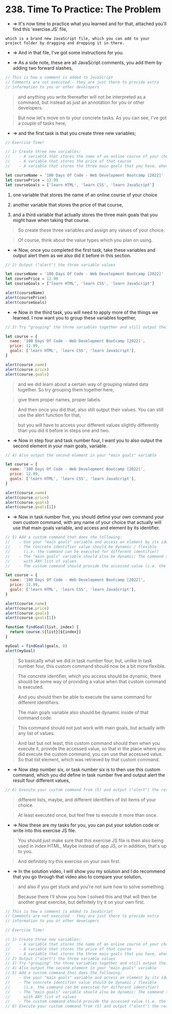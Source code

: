 # 238. Time To Practice: The Problem

- => It's now time to practice what you learned and for that, attached you'll find this 'exercise.JS' file,

```
which is a brand new JavaScript file, which you can add to your project folder by dragging and dropping it in there.
```

- => And in that file, I've got some instructions for you.

- => As a side note, these are all JavaScript comments, you add them by adding two forward slashes,

```js
// This is how a comment is added to JavaScript
// Comments are not executed - they are just there to provide extra
// information to you or other developers
```

> and anything you write thereafter will not be interpreted as a command, but instead as just an annotation for you or other developers.

> But now let's move on to your concrete tasks. As you can see, I've got a couple of tasks here,

- => and the first task is that you create three new variables;

```js
// Exercise Time!

// 1) Create three new variables:
//    - A variable that stores the name of an online course of your choice
//    - A variable that stores the price of that course
//    - A variable that stores the three main goals that you have, when taking this course

let courseName = '100 Days Of Code - Web Development Bootcamp [2022]'
let coursePrice = 12.99
let courseGoals = ['learn HTML', 'learn CSS', 'learn JavaScript']
```

1. one variable that stores the name of an online course of your choice

2. another variable that stores the price of that course,

3. and a third variable that actually stores the three main goals that you might have when taking that course.

> So create these three variables and assign any values of your choice.

> Of course, think about the value types which you plan on using.

- => Now, once you completed the first task, take these variables and output alert them as we also did it before in this section.

```js
// 2) Output ("alert") the three variable values

let courseName = '100 Days Of Code - Web Development Bootcamp [2022]'
let coursePrice = 12.99
let courseGoals = ['learn HTML', 'learn CSS', 'learn JavaScript']

alert(courseName)
alert(coursePrice)
alert(courseGoals)
```

- => Now in the third task, you will need to apply more of the things we learned. I now want you to group these variables together,

```js
// 3) Try "grouping" the three variables together and still output their values thereafter

let course = {
  name: '100 Days Of Code - Web Development Bootcamp [2022]',
  price: 12.99,
  goals: ['learn HTML', 'learn CSS', 'learn JavaScript'],
}

alert(course.name)
alert(course.price)
alert(course.goals)
```

> and we did learn about a certain way of grouping related data together. So try grouping them together here,

> give them proper names, proper labels.

> And then once you did that, also still output their values. You can still use the alert function for that,

> but you will have to access your different values slightly differently than you did it before in steps one and two.

- => Now in step four and task number four, I want you to also output the second element in your main goals, variable.

```js
// 4) Also output the second element in your "main goals" variable

let course = {
  name: '100 Days Of Code - Web Development Bootcamp [2022]',
  price: 12.99,
  goals: ['learn HTML', 'learn CSS', 'learn JavaScript'],
}

alert(course.name)
alert(course.price)
alert(course.goals)
alert(course.goals[1])
```

- => Now in task number five, you should define your own command your own custom command, with any name of your choice that actually will use that main goals variable, and access and element by its identifier.

```js
// 5) Add a custom command that does the following:
//    - Use your "main goals" variable and access an element by its identifier
//    - The concrete identifier value should be dynamic / flexible
//      (i.e. the command can be executed for different identifier)
//    - The "main goals" variable should also be dynamic: The command should work
//      with ANY list of values
//    - The custom command should provide the accessed value (i.e. the list element)

let course = {
  name: '100 Days Of Code - Web Development Bootcamp [2022]',
  price: 12.99,
  goals: ['learn HTML', 'learn CSS', 'learn JavaScript'],
}

alert(course.name)
alert(course.price)
alert(course.goals)
alert(course.goals[1])

function findGoal(list, index) {
  return course.${list}[${index}]
}

myGoal = findGoal(goals, 0)
alert(myGoal)

```

> So basically what we did in task number four, but, unlike in task number four, this custom command should now be a bit more flexible.

> The concrete identifier, which you access should be dynamic, there should be some way of providing a value when that custom command is executed.

> And you should then be able to execute the same command for different identifiers.

> The main goals variable also should be dynamic inside of that command code.

> This command should not just work with main goals, but actually with any list of values.

> And last but not least, this custom command should then when you execute it, provide the accessed value, so that in the place where you did execute the custom command, you can use that accessed value. So that list element, which was retrieved by that custom command.

- => Now step number six, or task number six is to then use this custom command, which you did define in task number five and output alert the result four different values,

```js
// 6) Execute your custom command from (5) and output ("alert") the result
```

> different lists, maybe, and different identifiers of list items of your choice.

> At least executed once, but feel free to execute it more than once.

- => Now these are my tasks for you, you can put your solution code or write into this exercise JS file.

> You should just make sure that this exercise JS file is then also being used in index HTML, Maybe instead of app JS, or in addition, that's up to you.

> And definitely try this exercise on your own first.

- => In the solution video, I will show you my solution and I do recommend that you go through that video also to compare your solution,

> and also if you get stuck and you're not sure how to solve something.

> Because there I'll show you how I solved this and that will then be another great exercise, but definitely try it on your own first.

```js
// This is how a comment is added to JavaScript
// Comments are not executed - they are just there to provide extra
// information to you or other developers

// Exercise Time!

// 1) Create three new variables:
//    - A variable that stores the name of an online course of your choice
//    - A variable that stores the price of that course
//    - A variable that stores the three main goals that you have, when taking this course
// 2) Output ("alert") the three variable values
// 3) Try "grouping" the three variables together and still output their values thereafter
// 4) Also output the second element in your "main goals" variable
// 5) Add a custom command that does the following:
//    - Use your "main goals" variable and access an element by its identifier
//    - The concrete identifier value should be dynamic / flexible
//      (i.e. the command can be executed for different identifier)
//    - The "main goals" variable should also be dynamic: The command should work
//      with ANY list of values
//    - The custom command should provide the accessed value (i.e. the list element)
// 6) Execute your custom command from (5) and output ("alert") the result
```
